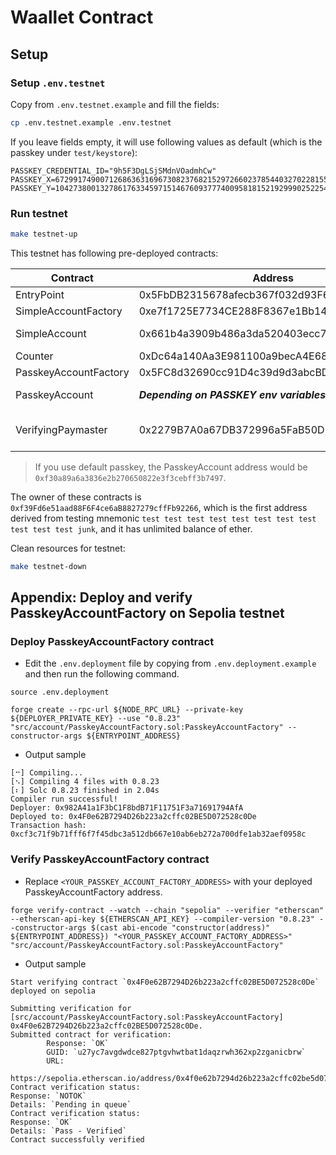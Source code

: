# Waallet Contract

## Setup

### Setup `.env.testnet`

Copy from `.env.testnet.example` and fill the fields:

```bash
cp .env.testnet.example .env.testnet
```

If you leave fields empty, it will use following values as default (which is the passkey under `test/keystore`):

```env
PASSKEY_CREDENTIAL_ID="9h5F3DgLSjSMdnVOadmhCw"
PASSKEY_X=67299174900712686363169673082376821529726602378544032702281553676098545184711
PASSKEY_Y=104273800132786176334597151467609377740095818152192999025225464410568038480397
```

### Run testnet

```bash
make testnet-up
```

This testnet has following pre-deployed contracts:

| Contract              | Address                                    | Note                          |
| --------------------- | ------------------------------------------ | ----------------------------- |
| EntryPoint            | 0x5FbDB2315678afecb367f032d93F642f64180aa3 |                               |
| SimpleAccountFactory  | 0xe7f1725E7734CE288F8367e1Bb143E90bb3F0512 |                               |
| SimpleAccount         | 0x661b4a3909b486a3da520403ecc78f7a7b683c63 | Balance: 100 ether            |
| Counter               | 0xDc64a140Aa3E981100a9becA4E685f962f0cF6C9 |                               |
| PasskeyAccountFactory | 0x5FC8d32690cc91D4c39d9d3abcBD16989F875707 |                               |
| PasskeyAccount        | ***Depending on PASSKEY env variables***   | Balance: 100 ether            |
| VerifyingPaymaster    | 0x2279B7A0a67DB372996a5FaB50D91eAA73d2eBe6 | EntryPoint deposit: 100 ether |

> If you use default passkey, the PasskeyAccount address would be `0xf30a89a6a3836e2b270650822e3f3cebff3b7497`.

The owner of these contracts is `0xf39Fd6e51aad88F6F4ce6aB8827279cffFb92266`, which is the first address derived from testing mnemonic `test test test test test test test test test test test junk`, and it has unlimited balance of ether.

Clean resources for testnet:

```bash
make testnet-down
```

## Appendix: Deploy and verify PasskeyAccountFactory on Sepolia testnet

### Deploy PasskeyAccountFactory contract

- Edit the `.env.deployment` file by copying from `.env.deployment.example` and then run the following command.

```shell
source .env.deployment

forge create --rpc-url ${NODE_RPC_URL} --private-key ${DEPLOYER_PRIVATE_KEY} --use "0.8.23" "src/account/PasskeyAccountFactory.sol:PasskeyAccountFactory" --constructor-args ${ENTRYPOINT_ADDRESS}
```

- Output sample

```shell
[⠒] Compiling...
[⠢] Compiling 4 files with 0.8.23
[⠆] Solc 0.8.23 finished in 2.04s
Compiler run successful!
Deployer: 0x982A41a1F3bC1F8bdB71F11751F3a71691794AfA
Deployed to: 0x4F0e62B7294D26b223a2cffc02BE5D072528c0De
Transaction hash: 0xcf3c71f9b71fff6f7f45dbc3a512db667e10ab6eb272a700dfe1ab32aef0958c
```

### Verify PasskeyAccountFactory contract

- Replace `<YOUR_PASSKEY_ACCOUNT_FACTORY_ADDRESS>` with your deployed PasskeyAccountFactory address.

```shell
forge verify-contract --watch --chain "sepolia" --verifier "etherscan" --etherscan-api-key ${ETHERSCAN_API_KEY} --compiler-version "0.8.23" --constructor-args $(cast abi-encode "constructor(address)" ${ENTRYPOINT_ADDRESS}) "<YOUR_PASSKEY_ACCOUNT_FACTORY_ADDRESS>" "src/account/PasskeyAccountFactory.sol:PasskeyAccountFactory"
```

- Output sample

```shell
Start verifying contract `0x4F0e62B7294D26b223a2cffc02BE5D072528c0De` deployed on sepolia

Submitting verification for [src/account/PasskeyAccountFactory.sol:PasskeyAccountFactory] 0x4F0e62B7294D26b223a2cffc02BE5D072528c0De.
Submitted contract for verification:
        Response: `OK`
        GUID: `u27yc7avgdwdce827ptgvhwtbat1daqzrwh362xp2zganicbrw`
        URL:
        https://sepolia.etherscan.io/address/0x4f0e62b7294d26b223a2cffc02be5d072528c0de
Contract verification status:
Response: `NOTOK`
Details: `Pending in queue`
Contract verification status:
Response: `OK`
Details: `Pass - Verified`
Contract successfully verified
```
